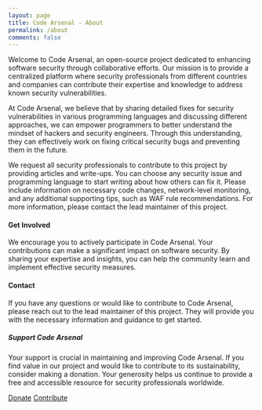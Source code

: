 ```yaml
---
layout: page
title: Code Arsenal - About
permalink: /about
comments: false
---
```


<div class="row justify-content-between">
<div class="col-md-8 pr-5">
    <p>Welcome to Code Arsenal, an open-source project dedicated to enhancing software security through collaborative efforts. Our mission is to provide a centralized platform where security professionals from different countries and companies can contribute their expertise and knowledge to address known security vulnerabilities.</p>
    <p>At Code Arsenal, we believe that by sharing detailed fixes for security vulnerabilities in various programming languages and discussing different approaches, we can empower programmers to better understand the mindset of hackers and security engineers. Through this understanding, they can effectively work on fixing critical security bugs and preventing them in the future.</p>
    <p>We request all security professionals to contribute to this project by providing articles and write-ups. You can choose any security issue and programming language to start writing about how others can fix it. Please include information on necessary code changes, network-level monitoring, and any additional supporting tips, such as WAF rule recommendations. For more information, please contact the lead maintainer of this project.</p>
    <h4>Get Involved</h4>
    <p>We encourage you to actively participate in Code Arsenal. Your contributions can make a significant impact on software security. By sharing your expertise and insights, you can help the community learn and implement effective security measures.</p>
    <h4>Contact</h4>
    <p>If you have any questions or would like to contribute to Code Arsenal, please reach out to the lead maintainer of this project. They will provide you with the necessary information and guidance to get started.</p>
    </div>
    <div class="col-md-4">
        <div class="sticky-top sticky-top-80">
            <h5>Support Code Arsenal</h5>
            <p>Your support is crucial in maintaining and improving Code Arsenal. If you find value in our project and would like to contribute to its sustainability, consider making a donation. Your generosity helps us continue to provide a free and accessible resource for security professionals worldwide.</p>
            <a target="_blank" href="https://www.example-donation-link.com" class="btn btn-danger">Donate</a> <a target="_blank" href="https://github.com/code-arsenal/documentation" class="btn btn-warning">Contribute</a>
        </div>
    </div>
</div>




